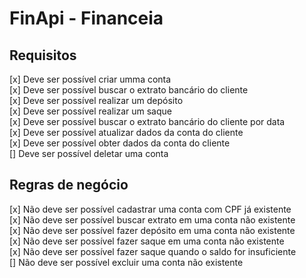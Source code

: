 # FinApi - Financeia

## Requisitos

[x] Deve ser possível criar umma conta <br/>
[x] Deve ser possível buscar o extrato bancário do cliente <br/>
[x] Deve ser possível realizar um depósito <br/>
[x] Deve ser possível realizar um saque <br/>
[x] Deve ser possível buscar o extrato bancário do cliente por data <br/>
[x] Deve ser possível atualizar dados da conta do cliente <br/>
[x] Deve ser possível obter dados da conta do cliente <br/>
[] Deve ser possível deletar uma conta <br/>

## Regras de negócio

[x] Não deve ser possível cadastrar uma conta com CPF já existente<br/>
[x] Não deve ser possível buscar extrato em uma conta não existente<br/>
[x] Não deve ser possível fazer depósito em uma conta não existente<br/>
[x] Não deve ser possível fazer saque em uma conta não existente<br/>
[x] Não deve ser possível fazer saque quando o saldo for insuficiente<br/>
[] Não deve ser possível excluir uma conta não existente<br/>
